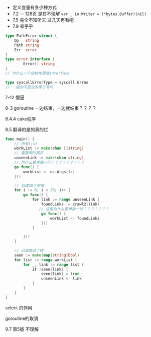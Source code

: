 * 定义变量有多少种方式
* 7.2 -- 128页 是在不理解 `var _ io.Writer = (*bytes.Buffer)(nil)`
* 7.5 完全不知所云 过几天再看吧
* 7.9 晕乎乎
```go
type PathError struct {
    Op   string
    Path string
    Err  error
}
type error interface {
		Error() string
}
// 为什么一个结构体里放interface
```

```go
type syscallErrorType = syscall.Errno
// 一般的不是没有等于号吗
```

7-12 懵逼

8-3 goroutine 一边结束，一边就结束？？？？

8.4.4 cake程序

8.5 翻译的是的真的烂

```go
func main() {
	// 所有list
	workList := make(chan []string)
	// 需要爬的网页
	unseenLink := make(chan string)
    // 为什么要单独一行？？？？？？？？？
	go func() {
		workList <- os.Args[1:]
	}()

	// 创建20个爬虫
	for i := 0; i < 20; i++ {
		go func() {
			for link := range unseenLink {
				foundLinks := crawl2(link)
               // 这里为什么要单独一行？？？？？？？
				go func() {
					workList <- foundLinks
				}()
			}

		}()
	}

	// 已观察过了的
	seen := make(map[string]bool)
	for list := range workList {
		for _, link := range list {
			if !seen[link] {
				seen[link] = true
				unseenLink <- link
			}
		}
	}
}
```

select 的作用

goroutine的取消

9.7 第5版 不理解